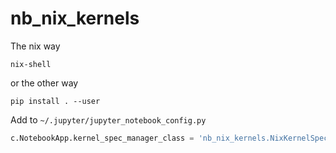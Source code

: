# nb_nix_kernels

The nix way

```shell
nix-shell
```

or the other way

```shell
pip install . --user
```

Add to `~/.jupyter/jupyter_notebook_config.py` 

```python
c.NotebookApp.kernel_spec_manager_class = 'nb_nix_kernels.NixKernelSpecManager'
```


